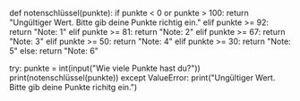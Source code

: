 def notenschlüssel(punkte):
    if punkte <  0 or punkte > 100:
        return "Ungültiger Wert. Bitte gib deine Punkte richtig ein."
    elif punkte >= 92:
        return "Note: 1"
    elif punkte >= 81:
        return "Note: 2"
    elif punkte >= 67:
        return "Note: 3"
    elif punkte >= 50:
        return "Note: 4"
    elif punkte >= 30:
        return "Note: 5"
    else:
        return "Note: 6"

try:
    punkte = int(input("Wie viele Punkte hast du?"))
    print(notenschlüssel(punkte))
except ValueError:
    print("Ungültiger Wert. Bitte gib deine Punkte richitg ein.")
